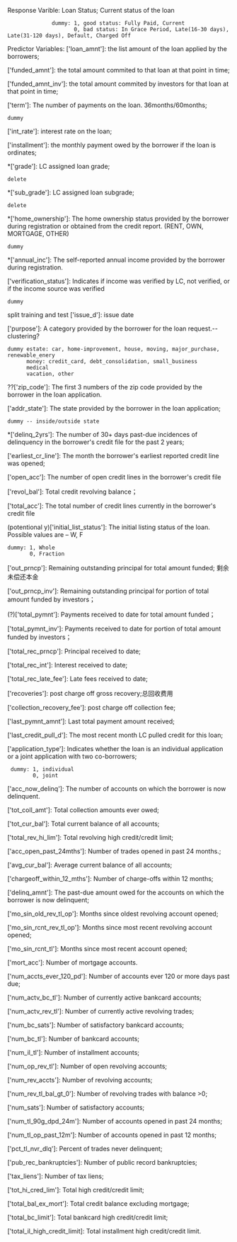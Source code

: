 Response Varible: Loan Status; Current status of the loan
                  
                  dummy: 1, good status: Fully Paid, Current
                         0, bad status: In Grace Period, Late(16-30 days), Late(31-120 days), Default, Charged Off

Predictor Variables: 
['loan_amnt']: the list amount of the loan applied by the borrowers;

['funded_amnt']: the total amount commited to that loan at that point in time;

['funded_amnt_inv']: the total amount commited by investors for that loan at that point in time;

['term']: The number of payments on the loan. 36months/60months;
   
    dummy

['int_rate']: interest rate on the loan;

['installment']: the monthly payment owed by the borrower if the loan is ordinates;

*['grade']: LC assigned loan grade;
      
    delete

*['sub_grade']: LC assigned loan subgrade;

    delete

*['home_ownership']: The home ownership status provided by the borrower during registration or obtained from the credit report. (RENT, OWN, MORTGAGE, OTHER)
  
    dummy

*['annual_inc']: The self-reported annual income provided by the borrower during registration.

['verification_status']: Indicates if income was verified by LC, not verified, or if the income source was verified

    dummy

split training and test ['issue_d']: issue date

['purpose']: A category provided by the borrower for the loan request.--clustering?
  
    dummy estate: car, home-improvement, house, moving, major_purchase, renewable_enery
          money: credit_card, debt_consolidation, small_business
          medical
          vacation, other

??['zip_code']: The first 3 numbers of the zip code provided by the borrower in the loan application.

['addr_state']: The state provided by the borrower in the loan application;

    dummy -- inside/outside state

*['delinq_2yrs']: The number of 30+ days past-due incidences of delinquency in the borrower's credit file for the past 2 years;

['earliest_cr_line']: The month the borrower's earliest reported credit line was opened;

['open_acc']: The number of open credit lines in the borrower's credit file

['revol_bal']: Total credit revolving balance；

['total_acc']: The total number of credit lines currently in the borrower's credit file

(potentional y)['initial_list_status']: The initial listing status of the loan. Possible values are – W, F
  
    dummy: 1, Whole
           0, Fraction

['out_prncp']: Remaining outstanding principal for total amount funded; 剩余未偿还本金

['out_prncp_inv']: Remaining outstanding principal for portion of total amount funded by investors；

(?)['total_pymnt']: Payments received to date for total amount funded；

['total_pymnt_inv']: Payments received to date for portion of total amount funded by investors；

['total_rec_prncp']: Principal received to date;

['total_rec_int']: Interest received to date;

['total_rec_late_fee']: Late fees received to date;

['recoveries']: post charge off gross recovery;总回收费用

['collection_recovery_fee']: post charge off collection fee;

['last_pymnt_amnt']: Last total payment amount received;

['last_credit_pull_d']: The most recent month LC pulled credit for this loan;

['application_type']: Indicates whether the loan is an individual application or a joint application with two co-borrowers;

     dummy: 1, individual
            0, joint

['acc_now_delinq']: The number of accounts on which the borrower is now delinquent.

['tot_coll_amt']: Total collection amounts ever owed;

['tot_cur_bal']: Total current balance of all accounts;

['total_rev_hi_lim']: Total revolving high credit/credit limit;

['acc_open_past_24mths']: Number of trades opened in past 24 months.;

['avg_cur_bal']: Average current balance of all accounts;

['chargeoff_within_12_mths']: Number of charge-offs within 12 months;

['delinq_amnt']: The past-due amount owed for the accounts on which the borrower is now delinquent;

['mo_sin_old_rev_tl_op']: Months since oldest revolving account opened;

['mo_sin_rcnt_rev_tl_op']: Months since most recent revolving account opened;

['mo_sin_rcnt_tl']: Months since most recent account opened;

['mort_acc']: Number of mortgage accounts.

['num_accts_ever_120_pd']: Number of accounts ever 120 or more days past due;

['num_actv_bc_tl']: Number of currently active bankcard accounts;

['num_actv_rev_tl']: Number of currently active revolving trades;

['num_bc_sats']: Number of satisfactory bankcard accounts;

['num_bc_tl']: Number of bankcard accounts;

['num_il_tl']: Number of installment accounts;

['num_op_rev_tl']: Number of open revolving accounts;

['num_rev_accts']: Number of revolving accounts;

['num_rev_tl_bal_gt_0']: Number of revolving trades with balance >0;

['num_sats']: Number of satisfactory accounts;

['num_tl_90g_dpd_24m']: Number of accounts opened in past 24 months;

['num_tl_op_past_12m']: Number of accounts opened in past 12 months;

['pct_tl_nvr_dlq']: Percent of trades never delinquent;

['pub_rec_bankruptcies']: Number of public record bankruptcies;

['tax_liens']: Number of tax liens;

['tot_hi_cred_lim']: Total high credit/credit limit;

['total_bal_ex_mort']: Total credit balance excluding mortgage;

['total_bc_limit']: Total bankcard high credit/credit limit;

['total_il_high_credit_limit]: Total installment high credit/credit limit.

